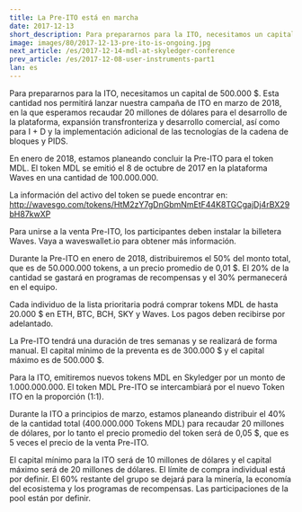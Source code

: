 ```yaml
---
title: La Pre-ITO está en marcha
date: 2017-12-13
short_description: Para prepararnos para la ITO, necesitamos un capital de 500.000 $. 
image: images/80/2017-12-13-pre-ito-is-ongoing.jpg
next_article: /es/2017-12-14-mdl-at-skyledger-conference
prev_article: /es/2017-12-08-user-instruments-part1
lan: es
---
```


Para prepararnos para la ITO, necesitamos un capital de 500.000 $. Esta cantidad nos permitirá lanzar nuestra campaña de ITO en marzo de 2018, en la que esperamos recaudar 20 millones de dólares para el desarrollo de la plataforma, expansión transfronteriza y desarrollo comercial, así como para I + D y la implementación adicional de las tecnologías de la cadena de bloques y PIDS.

En enero de 2018, estamos planeando concluir la Pre-ITO para el token MDL. El token MDL se emitió el 8 de octubre de 2017 en la plataforma Waves en una cantidad de 100.000.000.

La información del activo del token se puede encontrar en:
http://wavesgo.com/tokens/HtM2zY7gDnGbmNmEtF44K8TGCgajDj4rBX29bH87kwXP

Para unirse a la venta Pre-ITO, los participantes deben instalar la billetera Waves. Vaya a waveswallet.io para obtener más información.

Durante la Pre-ITO en enero de 2018, distribuiremos el 50% del monto total, que es de 50.000.000 tokens, a un precio promedio de 0,01 $. El 20% de la cantidad se gastará en programas de recompensas y el 30% permanecerá en el equipo.

Cada individuo de la lista prioritaria podrá comprar tokens MDL de hasta 20.000 $ en ETH, BTC, BCH, SKY y Waves. Los pagos deben recibirse por adelantado.

La Pre-ITO tendrá una duración de tres semanas y se realizará de forma manual. El capital mínimo de la preventa es de 300.000 $ y el capital máximo es de 500.000 $.

Para la ITO, emitiremos nuevos tokens MDL en Skyledger por un monto de 1.000.000.000. El token MDL Pre-ITO se intercambiará por el nuevo Token ITO en la proporción (1:1).

Durante la ITO a principios de marzo, estamos planeando distribuir el 40% de la cantidad total (400.000.000 Tokens MDL) para recaudar 20 millones de dólares, por lo tanto el precio promedio del token será de 0,05 $, que es 5 veces el precio de la venta Pre-ITO.

El capital mínimo para la ITO será de 10 millones de dólares y el capital máximo será de 20 millones de dólares. El límite de compra individual está por definir. El 60% restante del grupo se dejará para la minería, la economía del ecosistema y los programas de recompensas. Las participaciones de la pool están por definir.
